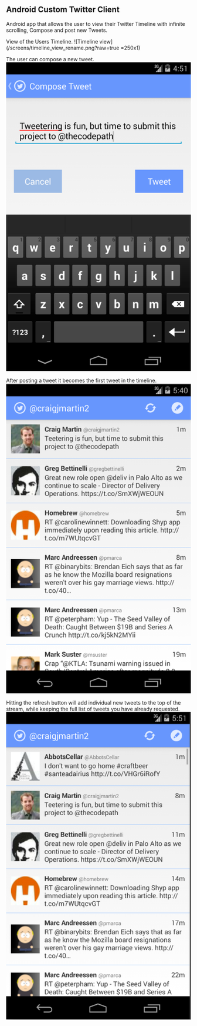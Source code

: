 ## Android Custom Twitter Client

Android app that allows the user to view their Twitter Timeline with infinite scrolling, Compose
and post new Tweets.

View of the Users Timeline.
![Timeline view](/screens/timeline_view_rename.png?raw=true =250x1)

The user can compose a new tweet.
![Compose Tweet](/screens/compose_view.png?raw=true)

After posting a tweet it becomes the first tweet in the timeline.
![Posted Tweet](/screens/posted_tweet.png?raw=true)

Hitting the refresh button will add individual new tweets to the top of the stream, while
keeping the full list of tweets you have already requested.
![Posted Tweet](/screens/timeline_refresh.png?raw=true)
